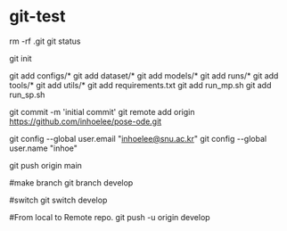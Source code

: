 # git-test

rm -rf .git
git status

git init

git add configs/*
git add dataset/*
git add models/*
git add runs/*
git add tools/*
git add utils/*
 git add requirements.txt
git add run_mp.sh
git add run_sp.sh

git commit -m 'initial commit'
git remote add origin https://github.com/inhoelee/pose-ode.git

git config --global user.email "inhoelee@snu.ac.kr"
git config --global user.name "inhoe"

git push origin main

#make branch
git branch develop

#switch
git switch develop

#From local to Remote repo.
git push -u origin develop